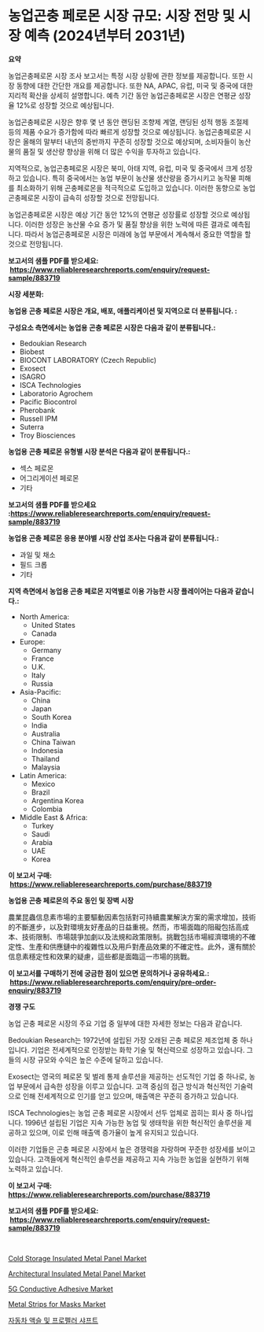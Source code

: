 <p><h1>농업곤충 페로몬 시장 규모: 시장 전망 및 시장 예측 (2024년부터 2031년)</h1></p><p><strong>요약</strong></p>
<p><p>농업곤충페로몬 시장 조사 보고서는 특정 시장 상황에 관한 정보를 제공합니다. 또한 시장 동향에 대한 간단한 개요를 제공합니다. 또한 NA, APAC, 유럽, 미국 및 중국에 대한 지리적 확산을 상세히 설명합니다. 예측 기간 동안 농업곤충페로몬 시장은 연평균 성장율 12%로 성장할 것으로 예상됩니다.</p><p>농업곤충페로몬 시장은 향후 몇 년 동안 랜딩된 조향제 계열, 랜딩된 성적 행동 조절제 등의 제품 수요가 증가함에 따라 빠르게 성장할 것으로 예상됩니다. 농업곤충페로몬 시장은 올해의 말부터 내년의 중반까지 꾸준히 성장할 것으로 예상되며, 소비자들이 농산물의 품질 및 생산량 향상을 위해 더 많은 수익을 투자하고 있습니다.</p><p>지역적으로, 농업곤충페로몬 시장은 북미, 아태 지역, 유럽, 미국 및 중국에서 크게 성장하고 있습니다. 특히 중국에서는 농업 부문이 농산물 생산량을 증가시키고 농작물 피해를 최소화하기 위해 곤충페로몬을 적극적으로 도입하고 있습니다. 이러한 동향으로 농업곤충페로몬 시장이 급속히 성장할 것으로 전망됩니다.</p><p>농업곤충페로몬 시장은 예상 기간 동안 12%의 연평균 성장률로 성장할 것으로 예상됩니다. 이러한 성장은 농산물 수요 증가 및 품질 향상을 위한 노력에 따른 결과로 예측됩니다. 따라서 농업곤충페로몬 시장은 미래에 농업 부문에서 계속해서 중요한 역할을 할 것으로 전망됩니다.</p></p>
<p><strong>보고서의 샘플 PDF를 받으세요: &nbsp;<a href="https://www.reliableresearchreports.com/enquiry/request-sample/883719">https://www.reliableresearchreports.com/enquiry/request-sample/883719</a></strong></p>
<p><strong>시장 세분화:</strong></p>
<p><strong> 농업용 곤충 페로몬 시장은 개요, 배포, 애플리케이션 및 지역으로 더 분류됩니다. :</strong></p>
<p><strong>구성요소 측면에서는 농업용 곤충 페로몬 시장은 다음과 같이 분류됩니다.:</strong></p>
<p><ul><li>Bedoukian Research</li><li>Biobest</li><li>BIOCONT LABORATORY (Czech Republic)</li><li>Exosect</li><li>ISAGRO</li><li>ISCA Technologies</li><li>Laboratorio Agrochem</li><li>Pacific Biocontrol</li><li>Pherobank</li><li>Russell IPM</li><li>Suterra</li><li>Troy Biosciences</li></ul></p>
<p><strong> 농업용 곤충 페로몬 유형별 시장 분석은 다음과 같이 분류됩니다.:</strong></p>
<p><ul><li>섹스 페로몬</li><li>어그리게이션 페로몬</li><li>기타</li></ul></p>
<p><strong>보고서의 샘플 PDF를 받으세요 :<a href="https://www.reliableresearchreports.com/enquiry/request-sample/883719">https://www.reliableresearchreports.com/enquiry/request-sample/883719</a></strong></p>
<p><strong> 농업용 곤충 페로몬 응용 분야별 시장 산업 조사는 다음과 같이 분류됩니다.:</strong></p>
<p><ul><li>과일 및 채소</li><li>필드 크롭</li><li>기타</li></ul></p>
<p><strong>지역 측면에서 농업용 곤충 페로몬 지역별로 이용 가능한 시장 플레이어는 다음과 같습니다.:</strong></p>
<p><ul>
    <li>
        North America:
        <ul>
            <li>United States</li>
            <li>Canada</li>
        </ul>
    </li>
    <li>
        Europe:
        <ul>
            <li>Germany</li>
            <li>France</li>
            <li>U.K.</li>
            <li>Italy</li>
            <li>Russia</li>
        </ul>
    </li>
    <li>
        Asia-Pacific:
        <ul>
            <li>China</li>
            <li>Japan</li>
            <li>South Korea</li>
            <li>India</li>
            <li>Australia</li>
            <li>China Taiwan</li>
            <li>Indonesia</li>
            <li>Thailand</li>
            <li>Malaysia</li>
        </ul>
    </li>
    <li>
        Latin America:
        <ul>
            <li>Mexico</li>
            <li>Brazil</li>
            <li>Argentina Korea</li>
            <li>Colombia</li>
        </ul>
    </li>
    <li>
        Middle East & Africa:
        <ul>
            <li>Turkey</li>
            <li>Saudi</li>
            <li>Arabia</li>
            <li>UAE</li>
            <li>Korea</li>
        </ul>
    </li>
    </ul></p>
<p><strong>이 보고서 구매: &nbsp;<a href="https://www.reliableresearchreports.com/purchase/883719">https://www.reliableresearchreports.com/purchase/883719</a></strong></p>
<p><strong>농업용 곤충 페로몬의 주요 동인 및 장벽 시장</strong></p>
<p><p>農業昆蟲信息素市場的主要驅動因素包括對可持續農業解決方案的需求增加，技術的不斷進步，以及對環境友好產品的日益重視。然而，市場面臨的阻礙包括高成本、技術限制、市場競爭加劇以及法規和政策限制。挑戰包括市場經濟環境的不確定性、生產和供應鏈中的複雜性以及用戶對產品效果的不確定性。此外，還有關於信息素穩定性和效果的疑慮，這些都是面臨這一市場的挑戰。</p></p>
<p><strong>이 보고서를 구매하기 전에 궁금한 점이 있으면 문의하거나 공유하세요.: &nbsp;<a href="https://www.reliableresearchreports.com/enquiry/pre-order-enquiry/883719">https://www.reliableresearchreports.com/enquiry/pre-order-enquiry/883719</a></strong></p>
<p><strong>경쟁 구도</strong></p>
<p><p>농업 곤충 페로몬 시장의 주요 기업 중 일부에 대한 자세한 정보는 다음과 같습니다.</p><p>Bedoukian Research는 1972년에 설립된 가장 오래된 곤충 페로몬 제조업체 중 하나입니다. 기업은 전세계적으로 인정받는 화학 기술 및 혁신력으로 성장하고 있습니다. 그들의 시장 규모와 수익은 높은 수준에 달하고 있습니다.</p><p>Exosect는 영국의 페로몬 및 벌레 통제 솔루션을 제공하는 선도적인 기업 중 하나로, 농업 부문에서 급속한 성장을 이루고 있습니다. 고객 중심의 접근 방식과 혁신적인 기술력으로 인해 전세계적으로 인기를 얻고 있으며, 매출액은 꾸준히 증가하고 있습니다.</p><p>ISCA Technologies는 농업 곤충 페로몬 시장에서 선두 업체로 꼽히는 회사 중 하나입니다. 1996년 설립된 기업은 지속 가능한 농업 및 생태학을 위한 혁신적인 솔루션을 제공하고 있으며, 이로 인해 매출액 증가율이 높게 유지되고 있습니다.</p><p>이러한 기업들은 곤충 페로몬 시장에서 높은 경쟁력을 자랑하며 꾸준한 성장세를 보이고 있습니다. 고객들에게 혁신적인 솔루션을 제공하고 지속 가능한 농업을 실현하기 위해 노력하고 있습니다.</p></p>
<p><strong>이 보고서 구매: &nbsp; <a href="https://www.reliableresearchreports.com/purchase/883719">https://www.reliableresearchreports.com/purchase/883719</a></strong></p>
<p><strong>보고서의 샘플 PDF를 받으세요: &nbsp;<a href="https://www.reliableresearchreports.com/enquiry/request-sample/883719">https://www.reliableresearchreports.com/enquiry/request-sample/883719</a></strong><strong></strong></p>
<p>&nbsp;</p>
<p><p><a href="https://github.com/joannesouthgate/Market-Research-Report-List-2/blob/main/cold-storage-insulated-metal-panel-market.md">Cold Storage Insulated Metal Panel Market</a></p><p><a href="https://github.com/sofayahoo2023/Market-Research-Report-List-3/blob/main/architectural-insulated-metal-panel-market.md">Architectural Insulated Metal Panel Market</a></p><p><a href="https://issuu.com/reportprime-2/docs/5g-conductive-adhesive-market-size-2030.pptx">5G Conductive Adhesive Market</a></p><p><a href="https://issuu.com/reportprime-2/docs/metal-strips-for-masks-market-size-2030.pptx">Metal Strips for Masks Market</a></p><p><a href="https://github.com/vss5505pa7z1p/Market-Research-Report-List-1/blob/main/37798351091.md">자동차 액슬 및 프로펠러 샤프트</a></p></p>